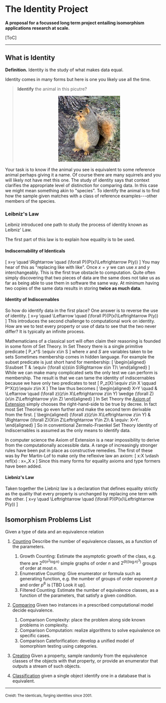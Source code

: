 # The Identity Project

**A proposal for a focussed long term project entailing isomorphism applications research at scale.**

[ToC]

---
## What is Identity

**Definition.** Identity is the study of what makes data equal.  

Identity comes in many forms but here is one you likely use all the time.
> **Identify** the animal in this picutre?
> <center>
> <img src="squirrel.jpeg" width="200" />
> </center>


Your task is to know if the animal you see is equivalent to some reference animal perhaps giving it a name.  Of course there are many squirrels and you will likely not have met this one.  The study of identity says that context clarifies the appropriate level of distinction for comparing data.  In this case we might mean something akin to "species".  To identify the animal is to find how the sample given matches with a class of reference examples---other members of the species.

### Leibniz's Law
Leibniz introduced one path to study the process of identity known as Leibniz' Law.

The first part of this law is to explain how equality is to be used.  
#### Indiscernability of Identicals
\[
    x=y \quad \Rightarrow \quad (\forall P)(P(x)\Leftrightarrow P(y))
\]
You may hear of this as "replacing like with like".  Once $x=y$ we can use $x$ and $y$ interchangeably.  This is the first true obstacle to computation.  Quite often simply discovering that two pieces of data are the same does not take us as far as being able to use them in software the same way.  At minimum having two copies of the same data results in storing **twice as much data**. 

#### Identity of Indiscernables
So how do identify data in the first place?  One answer is to reverse the use of identity.
\[
    x=y \quad \Leftarrow \quad (\forall P)(P(x)\Leftrightarrow P(y))
\]
This introduces the second challenge to computational work on identity.  How are we to test every property or use of data to see that the two never differ?  It is typically an infinite process.

Mathematicians of a classical sort will often claim their reasoning is founded in some form of Set Theory.  In Set Theory there is a single primitive predicate 
\[
    P_x^S :\equiv x\in S
\]
where $x$ and $S$ are variables taken to be sets  Sometimes membership comes in hidden language.  For example the subset predicate is just short hand for membership:
\[
\begin{aligned}
S\subset T & :\equiv (\forall s)(s\in S\Rightarrow s\in T)\\
\end{aligned}
\]
While we can make many complicated sets the only test we can perform is membership.  The result is that we can tame the identity of indiscernables because we have only two predicates to test
\[ 
    P_z(X):\equiv z\in X
    \qquad
    P^X(z):\equiv z\in X
\]
The law thus becomes
\[
\begin{aligned}
    X=Y \quad & \Leftarrow \quad (\forall z)(z\in X\Leftrightarrow z\in Y)
    \wedge (\forall Z)(x\in Z\Leftrightarrow y\in Z)
\end{aligned}
\]
In Set Theory the [Axiom of Extension](https://en.wikipedia.org/wiki/Zermelo%E2%80%93Fraenkel_set_theory#Axiom_of_extensionality) simply chooses the right-hand-side to be true by decree.  In fact most Set Theories go even further and make the second term derivable from the first.
\[
\begin{aligned}
    (\forall z)(z\in X\Leftrightarrow z\in Y)
    & \Rightarrow (\forall Z)(X\in Z\Leftrightarrow Y\in Z)\\
    & \equiv: X=Y.
\end{aligned}
\]
So in conventional Zermelo-Fraenkel Set Theory Identity of Indiscernables is assumed as the only means to identify data.

In computer science the Axiom of Extension is a near impossibility to derive from the computationally accessible data.  A range of increasingly stronger rules have been put in place as constructive remedies.  The first of these was by Per Martin-Lof to make only the reflexive law an axiom:
\[
    x:X \vdash refl(x) : x=_X x
\]
Since this many forms for equality axioms and type formers have been added.

#### Liebniz's Law
Taken together the Liebniz law is a declaration that defines equality strictly as the quality that every property is unchanged by replacing one term with the other.
\[
    x=y \quad \Leftrightarrow \quad (\forall P)(P(x)\Leftrightarrow P(y))
\]



## Isomorphism Problems List
Given a type of data and an equivalence relation
1. [Counting](#1-counting) Describe the number of equivalence classes, as a function of the parameters.
    1. Growth Counting: Estimate the asymptotic growth of the class, e.g. there are $2^{\Theta(n^2\log n)}$ simple graphs of order $n$ and $2^{\Theta((\log n)^3)}$ groups of order at most $n$.
    1. Enumerative Counting: Give enumerator or formula such as generating function, e.g. the number of groups of order exponent $p$ and order $p^{6}$ is [TBD Look it up].
    1. Filtered Counting: Estimate the number of equivalence classes, as a function of the parameters, that satisfy a given condition.
    
2. [Comparing](#2-comparing) Given two instances in a prescribed computational model decide equivalence.
    1. Comparison Complexity: place the problem along side known problems in complexity.
    2. Comparison Computation: realize algorithms to solve equivalence on specific cases.
    3. Comparison Cateforification: develop a unified model of isomorphism testing using categories. 
3. [Creating](#4-creating) Given a property, sample randomly from the equivalence classes of the objects with that property, or provide an enumerator that outputs a stream of such objects.
4. [Classification]() given a single object identify one in a database that is equivalent.

---

<small> Creidt: The Identicals, forging identities since 2001.</small>

